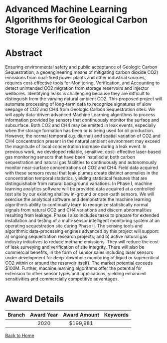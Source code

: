 
Advanced Machine Learning Algorithms for Geological Carbon Storage Verification
===============================================================================

# Abstract


Ensuring environmental safety and public acceptance of Geologic Carbon Sequestration, a geoengineering means of mitigating carbon dioxide CO2) emissions from coal-fired power plants and other industrial sources, requires cost-effective tools for Monitoring, Verification, and Accounting to detect unintended CO2 migration from storage reservoirs and injector wellbores. Identifying leaks is challenging because they are difficult to distinguish from the varying natural ambient CO2. This proposed project will automate processing of long-term data to recognize signatures of slow seepage of CO2 and CH4 from Geologic Carbon Sequestration sites. We will apply data-driven advanced Machine Learning algorithms to process information provided by sensors that continuously monitor the surface and subsurface. Both CO2 and CH4 may be emitted in leak events, especially when the storage formation has been or is being used for oil production. However, the normal temporal e.g. diurnal) and spatial variation of CO2 and CH4 concentration present in the natural ambient environment may exceed the magnitude of local concentration increase during a leak event. In previous work, we developed reliable, sensitive, cost- effective laser-based gas monitoring sensors that have been installed at both carbon sequestration and natural gas facilities to continuously and autonomously monitor near-surface concentrations of CO2 and CH4. Field data acquired with these sensors reveal that leak plumes create distinct anomalies in the concentration temporal statistics, yielding statistical features that are distinguishable from natural background variations. In Phase I, machine learning analytics software will be provided data acquired at a controlled test site by our existing shallow in-ground or open-path sensors. We will exercise the analytical software and demonstrate the machine learning algorithm’s ability to continually learn to recognize statistically normal signals from natural CO2 and CH4 variations and discern abnormalities resulting from leakage. Phase I also includes tasks to prepare for extended installation and testing of a multi-sensor intelligent monitoring system at an operating sequestration site during Phase II. The sensing tools and algorithmic data-processing engines advanced by this project will support: a) ongoing sequestration research projects; and b) active natural gas industry initiatives to reduce methane emissions. They will reduce the cost of leak surveying and verification of site integrity. There will also be commercial benefits, in the form of sensor sales including laser sensors under development for deep-downhole monitoring of liquid or supercritical CO2 within or around the reservoir itself). The market potential exceeds $100M. Further, machine learning algorithms offer the potential for extension to other sensor types and applications, yielding enhanced sensitivities and commercially competitive advantages.  

# Award Details

|Branch|Award Year|Award Amount|Keywords|
| :---: | :---: | :---: | :---: |
||2020|$199,981||
  
  


[Back to Home](https://github.com/chrischow/dod_sbir_awards#810)